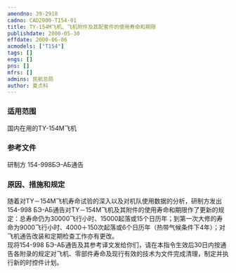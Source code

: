 ```yaml
---
amendno: 39-2918  
cadno: CAD2000-T154-01  
title: TY-154M飞机、飞机附件及其配套件的使用寿命和期限  
publishdate: 2000-05-30  
effdate: 2000-06-06  
acmodels: ["T154"]  
tags: []  
engs: []  
pns: []  
mfrs: []  
admins: 民航总局  
author: 夏贞科  
---
```

  
### 适用范围  
国内在用的TY-154M飞机  
  
<!--more-->  
### 参考文件  
  研制方 154-998БЭ-АБ通告  
  
### 原因、措施和规定  

  随着对TY－154M飞机寿命试验的深入以及对机队使用数据的分析，研制方发出154-998 БЭ-АБ通告对TY－154M飞机及其附件的使用寿命和期限作了更新的规定：总寿命仍为30000飞行小时、15000起落或15个日历年；到第一次大修的寿命为9000飞行小时、4000＋150次起落或6个日历年（热带气候条件下4年）；对飞机通告改装和定期检查工作亦有更改。  
  现将154-998 БЭ-АБ通告及其参考译文发给你们，请在本指令生效后30日内按通告各附录的规定对飞机、零部件寿命及现行有效的技术为文件完成清理，制定并执行新的时控件计划。  
